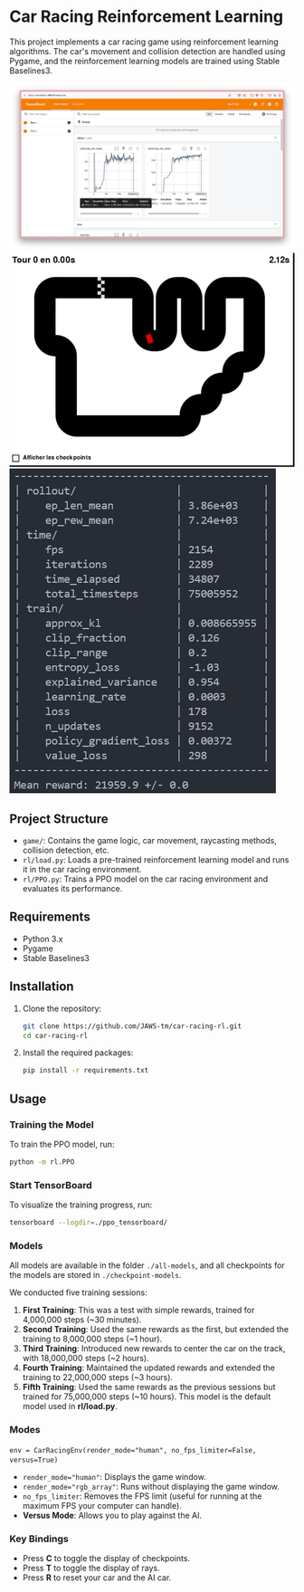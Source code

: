 # Car Racing Reinforcement Learning

This project implements a car racing game using reinforcement learning algorithms. The car's movement and collision detection are handled using Pygame, and the reinforcement learning models are trained using Stable Baselines3.

![Image 1](https://raw.githubusercontent.com/maxsans/self-driving-car-rl/main/assets/width_1600.webp)
![Image 2](https://raw.githubusercontent.com/maxsans/self-driving-car-rl/main/assets/image_demo.webp)
![Image 3](https://raw.githubusercontent.com/maxsans/self-driving-car-rl/main/assets/width_471.webp)


## Project Structure

- `game/`: Contains the game logic, car movement, raycasting methods, collision detection, etc.
- `rl/load.py`: Loads a pre-trained reinforcement learning model and runs it in the car racing environment.
- `rl/PPO.py`: Trains a PPO model on the car racing environment and evaluates its performance.

## Requirements

- Python 3.x
- Pygame
- Stable Baselines3

## Installation

1. Clone the repository:

   ```sh
   git clone https://github.com/JAWS-tm/car-racing-rl.git
   cd car-racing-rl
   ```

2. Install the required packages:
   ```sh
   pip install -r requirements.txt
   ```

## Usage

### Training the Model

To train the PPO model, run:

```sh
python -m rl.PPO
```

### Start TensorBoard

To visualize the training progress, run:

```sh
tensorboard --logdir=./ppo_tensorboard/
```

### Models

All models are available in the folder `./all-models`, and all checkpoints for the models are stored in `./checkpoint-models`.

We conducted five training sessions:

1. **First Training**: This was a test with simple rewards, trained for 4,000,000 steps (~30 minutes).
2. **Second Training**: Used the same rewards as the first, but extended the training to 8,000,000 steps (~1 hour).
3. **Third Training**: Introduced new rewards to center the car on the track, with 18,000,000 steps (~2 hours).
4. **Fourth Training**: Maintained the updated rewards and extended the training to 22,000,000 steps (~3 hours).
5. **Fifth Training**: Used the same rewards as the previous sessions but trained for 75,000,000 steps (~10 hours). This model is the default model used in **rl/load.py**.

### Modes

`env = CarRacingEnv(render_mode="human", no_fps_limiter=False, versus=True)`

- `render_mode="human"`: Displays the game window.
- `render_mode="rgb_array"`: Runs without displaying the game window.
- `no_fps_limiter`: Removes the FPS limit (useful for running at the maximum FPS your computer can handle).
- **Versus Mode**: Allows you to play against the AI.

### Key Bindings

- Press **C** to toggle the display of checkpoints.
- Press **T** to toggle the display of rays.
- Press **R** to reset your car and the AI car.
